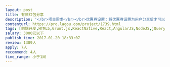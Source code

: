 ```yaml
---                
layout: post       
title: 有款红包分享           
description: '</br>项目需求</br></br>优惠券设置：将优惠券设置为用户分享后才可以领取</br>应用场景：客户下单付款后，在公众号内推送优惠券领券信息</br>要求：优惠券可以生成为二维码</br></br>用户领券流程：</br>用户扫优惠券二维码或点击优惠券链接-提示分享给朋友后领红包-分享后即可点开分享的页面领取优惠券</br>'     
contenturl: https://pro.lagou.com/project/1739.html      
tags: [前端开发,HTML5,Grunt.js,ReactNative,React,AngularJS,NodeJS,jQuery,JavaScript,CSS3,Gulp]            
salary: 3000元以下          
publish_time: 2017-01-20 18:33:07         
review: 1389人                   
apply: 7人                   
recommend: 4人                   
time_range: 小于1周              
---                 
```

